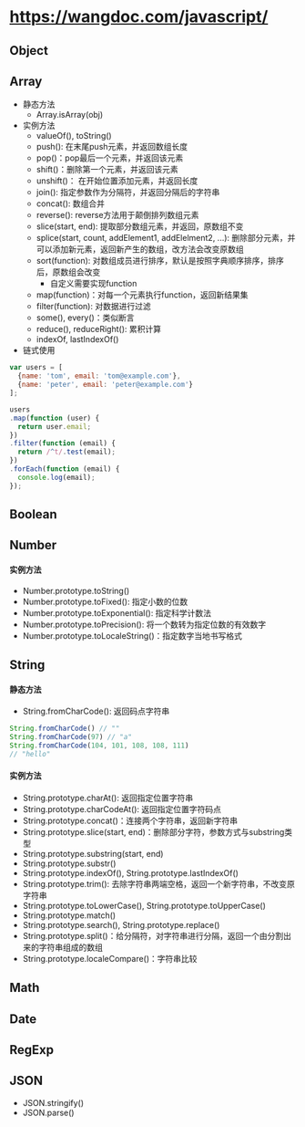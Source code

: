 # https://wangdoc.com/javascript/

## Object

## Array

+ 静态方法
    + Array.isArray(obj)
+ 实例方法
    + valueOf(), toString()
    + push(): 在末尾push元素，并返回数组长度
    + pop()：pop最后一个元素，并返回该元素
    + shift()：删除第一个元素，并返回该元素
    + unshift()： 在开始位置添加元素，并返回长度 
    + join(): 指定参数作为分隔符，并返回分隔后的字符串
    + concat(): 数组合并
    + reverse(): reverse方法用于颠倒排列数组元素
    + slice(start, end): 提取部分数组元素，并返回，原数组不变
    + splice(start, count, addElement1, addElelment2, ...): 删除部分元素，并可以添加新元素，返回新产生的数组，改方法会改变原数组
    + sort(function): 对数组成员进行排序，默认是按照字典顺序排序，排序后，原数组会改变 
        + 自定义需要实现function
    + map(function)：对每一个元素执行function，返回新结果集 
    + filter(function): 对数据进行过滤
    + some(), every()：类似断言
    + reduce(), reduceRight(): 累积计算
    + indexOf, lastIndexOf()
+ 链式使用
~~~javascript
var users = [
  {name: 'tom', email: 'tom@example.com'},
  {name: 'peter', email: 'peter@example.com'}
];

users
.map(function (user) {
  return user.email;
})
.filter(function (email) {
  return /^t/.test(email);
})
.forEach(function (email) {
  console.log(email);
});
~~~

## Boolean

## Number
#### 实例方法
+ Number.prototype.toString()
+ Number.prototype.toFixed(): 指定小数的位数
+ Number.prototype.toExponential(): 指定科学计数法
+ Number.prototype.toPrecision(): 将一个数转为指定位数的有效数字
+ Number.prototype.toLocaleString()：指定数字当地书写格式

## String

#### 静态方法
+ String.fromCharCode(): 返回码点字符串
~~~javascript
String.fromCharCode() // ""
String.fromCharCode(97) // "a"
String.fromCharCode(104, 101, 108, 108, 111)
// "hello"
~~~

#### 实例方法

+ String.prototype.charAt(): 返回指定位置字符串
+ String.prototype.charCodeAt(): 返回指定位置字符码点
+ String.prototype.concat()：连接两个字符串，返回新字符串
+ String.prototype.slice(start, end)：删除部分字符，参数方式与substring类型
+ String.prototype.substring(start, end)
+ String.prototype.substr()
+ String.prototype.indexOf(), String.prototype.lastIndexOf()
+ String.prototype.trim(): 去除字符串两端空格，返回一个新字符串，不改变原字符串
+ String.prototype.toLowerCase(), String.prototype.toUpperCase()
+ String.prototype.match()
+ String.prototype.search(), String.prototype.replace()
+ String.prototype.split()：给分隔符，对字符串进行分隔，返回一个由分割出来的字符串组成的数组
+ String.prototype.localeCompare()：字符串比较


## Math

## Date

## RegExp

## JSON
+ JSON.stringify()
+ JSON.parse()